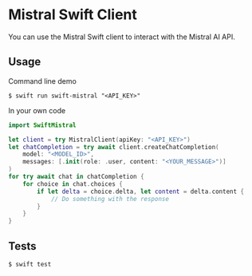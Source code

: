 # Mistral Swift Client

You can use the Mistral Swift client to interact with the Mistral AI API.

## Usage

Command line demo

```
$ swift run swift-mistral "<API_KEY>" 
```

In your own code

```swift
import SwiftMistral

let client = try MistralClient(apiKey: "<API_KEY>")
let chatCompletion = try await client.createChatCompletion(
    model: "<MODEL_ID>", 
    messages: [.init(role: .user, content: "<YOUR_MESSAGE>")]
)
for try await chat in chatCompletion {
    for choice in chat.choices {
        if let delta = choice.delta, let content = delta.content {
            // Do something with the response
        }
    }
}
```

## Tests

```
$ swift test
```
